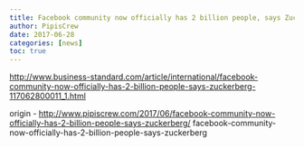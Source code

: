 ```yaml
---
title: Facebook community now officially has 2 billion people, says Zuckerberg
author: PipisCrew
date: 2017-06-28
categories: [news]
toc: true
---
```


http://www.business-standard.com/article/international/facebook-community-now-officially-has-2-billion-people-says-zuckerberg-117062800011_1.html

origin - http://www.pipiscrew.com/2017/06/facebook-community-now-officially-has-2-billion-people-says-zuckerberg/ facebook-community-now-officially-has-2-billion-people-says-zuckerberg